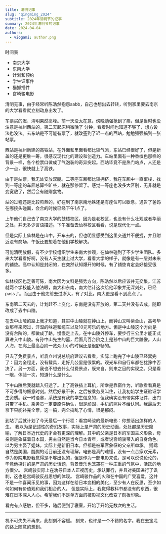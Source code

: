 ```yaml
---
title: 清明记事
slug: "qingming_2024"
subtitle: 2024年清明节的记事
summary: 2024年清明节的记事
date: 2024-04-04
authors:
  - viogami: author.png
---
```


时间表

- 南京大学
- 东南大学
- 计划和预约
- 学生证事件
- 猫抓插件
- 宫崎骏电影

清明无事，由于经常听陈浩然抱怨aabb，自己也想出去转转，听到家里要去南京的大学看看就立刻动身出发了。

车票买的迟，清明果然高峰。前一天没太在意，傍晚勉强抢到了票，但是当时也没注意是杭州西站的，第二天起床稍微晚了
分钟，看着时间也知道不够了，想方设法也没法。去东站是不可能有票了，就改签到了迟一点的西站，勉勉强强搞到一张站票。

西站是杭州新建的高铁站，在外面和里面看都比较气派，东站已经很好了，但是新盖的还是更胜一筹，很感叹现代化的建设和创造力。车站里面有一种香槟色那样的背景一样，各个检票口做成了气泡装的奇异突起。西站毕竟不是热门站点，人还是少一点，很快就上了高铁。

由于是站票，我无处安放双腿。二等座车厢都比较拥挤，我在车厢中一直窜梭，找到一等座的车厢总算空旷些，就在那停留了。感觉一等座也没多大区别，无非就是变宽敞了，然后会有随赠食物。

站的过程还是比较煎熬的，好在到了南京南地铁还是有座位可以歇息。通告了爸妈在哪接头碰面，会合的时候已经下午1点了。

上午他们自己去了南京大学的鼓楼校区，因为是老校区，也没有什么壮观或者华丽之处，并无多少言语描述。下午准备去仙林校区看看，说是现代化一点。

但是实际上仙林是在山中，开车去的，但也明显感受到这里交通并不便捷，并且附近没有商场，午饭还要想着在他们学校解决。

可能清明放假，有不少学校组织学生来南大参观，在仙林碰到了不少学生团队。多来大学看看好啊，没有人天生就上过大学，看看大学的样子，就像是有一层对未来的铺垫。高中认知是封闭的，在突然认知爆开的时候，有了铺垫肯定会好接受很多。

仙林校区也乏善可陈，南大因为文科是强势方向，陈浩然以后应该并无交集。江苏就两个学校能入他法眼，南大和东南，南大估计这次给他印象并无深刻处，已经pass了。而且由于他先前去过浙大，有了对比，南大更是看不到亮点了。

东南第二天去的，计划赶不上变化，东南是没有开放的，第二天并没有去成，随即改成了去中山陵。

在去中山陵的路上我才知道，其实中山陵就在钟山上，而钟山又叫紫金山，高考毕业那年来爬过，汗湿的味道和缆车以及10元可乐的地方。但是中山陵这个方向是没有台阶的，都做成了路，慢慢走上去。在中山陵外停车，要步行三公里才能正式算进入中山陵。有孙中山先生的墓，后面几百台阶之上是孙中山的巨大雕像。人山人海，在爬上最高台阶一览众山小的时候还是很舒畅的。

只去了免费景点，听袁立州说总统府建议去看看，实际上跑完了中山陵已经累完了：因为全程走，没有载具，走好几公里是很累的。观光车和自行车都在犹豫中否决了。另一方面，我也不想去什么付费景点，既来自，则来之目的实现之。只是看一眼，体验一次，知道什么是什么。

下中山陵后我就踏入归途了。上了高铁插上耳机，所幸是靠窗作为，听歌看看真是不可多得的惬意时刻。然后好景不长，之后被乘务员叫住，让我初始学生证验证学生资质。我一时语塞，系统是有我的学生信息的，但我确实没有带实体证件，出门只带了手机。乘务员一定要原件确认，很是顽固，手机的照片不给认同。我最后无奈下只能补完全票，这一搞，完全搞乱了心情，很是郁闷。

到站了后就计划了今天最后一个行程：看宫崎骏的最新电影：你想活出怎样的人生。
我以为是记述性的奇幻故事，实际上是严肃的历史动画，处处都是历史隐喻，了解日本近代史的才会有更深的理解。其中的父亲是日本的军国主义形象，母亲则是象征着日本国，男主自然是当今日本青年，或者说宫崎骏带入的自身角色。以为男主娶了姐妹，实际上是新旧日本，但都是被军官象征的父亲所单承。
鹦鹉自然是美国，醍醐的话目前还没有理解。电影是真的难懂，没有一点合家欢元素，作为影院电影我觉得是不够出色的，但是作为一部电影来说，是可以说说论论的，毕竟他探讨的是严肃的历史话题，背景音乐也笼罩在一种庄重的气氛中，活跃的地方很少。
宫崎骏实际上在劝导日本人正视历史，承认罪行，并且对美国进行了讽刺，这也是宫崎骏反战思想的体现。
宫崎骏作品的火和在中国的广受喜爱，这并不是一件喜闻乐见的事，因为这样在给日本变相的美化，至少有人在反思，至少如何如何有价值观和我们相合的人。
但是实际上，我觉得教科书都没有的东西，很难在日本深入人心。希望我们不是单方面的被影视文化改变了刻板印象。

看完有点感触，但不多，随后便到了寝室，开始了开始无数次的生活。

----------

机不可失失不再来，此刻刻不容缓。
刻来，也许是一个不错的名字。我在去宝龙的路上随意的想到。

<script src="https://giscus.app/client.js"
        data-repo="viogami/blog"
        data-repo-id="R_kgDOORWDyA"
        data-category="Announcements"
        data-category-id="DIC_kwDOORWDyM4Conxc"
        data-mapping="pathname"
        data-strict="0"
        data-reactions-enabled="1"
        data-emit-metadata="0"
        data-input-position="top"
        data-theme="preferred_color_scheme"
        data-lang="zh-CN"
        crossorigin="anonymous"
        async>
</script>
